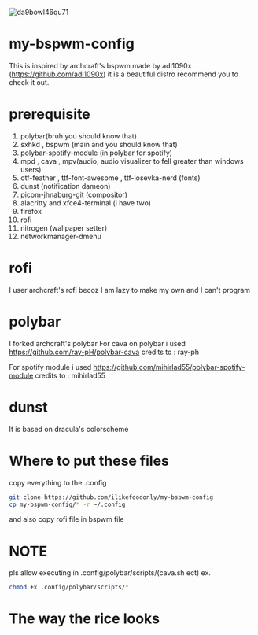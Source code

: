 ![da9bowl46qu71](https://user-images.githubusercontent.com/89000017/138401136-010270cf-68c4-4e4f-9e12-86eba5e717ea.jpg)
# my-bspwm-config
This is inspired by archcraft's bspwm made by adi1090x (https://github.com/adi1090x) it is a beautiful distro recommend you to check it out.
# prerequisite
1. polybar(bruh you should know that)
2. sxhkd , bspwm (main and you should know that)
3. polybar-spotify-module (in polybar for spotify)
4. mpd , cava , mpv(audio, audio visualizer to fell greater than windows users)
5. otf-feather , ttf-font-awesome , ttf-iosevka-nerd (fonts)
6. dunst (notification dameon)
7. picom-jhnaburg-git (compositor)
8. alacritty and xfce4-terminal (i have two)
9. firefox
10. rofi
11. nitrogen (wallpaper setter)  
12. networkmanager-dmenu
# rofi
I user archcraft's rofi becoz I am lazy to make my own and I can't program
# polybar
I forked archcraft's polybar
 For cava on polybar i used https://github.com/ray-pH/polybar-cava
credits to : ray-ph

For spotify module i used https://github.com/mihirlad55/polybar-spotify-module
credits to : mihirlad55
# dunst
It is based on dracula's colorscheme
# Where to put these files
copy everything to the .config 
````bash
git clone https://github.com/ilikefoodonly/my-bspwm-config
cp my-bspwm-config/* -r ~/.config
``````
and also copy rofi file in bspwm file
# NOTE 
pls allow executing in .config/polybar/scripts/(cava.sh ect) ex.
```bash
chmod +x .config/polybar/scripts/*
``````
# The way the rice looks

